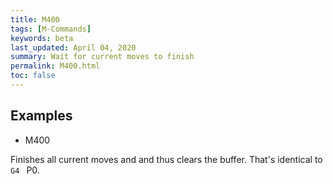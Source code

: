 ```yaml
---
title: M400
tags: [M-Commands] 
keywords: beta 
last_updated: April 04, 2020 
summary: Wait for current moves to finish 
permalink: M400.html
toc: false 
---
```



## Examples

* M400

Finishes all current moves and and thus clears the buffer. That's identical to ` G4  ` P0.

